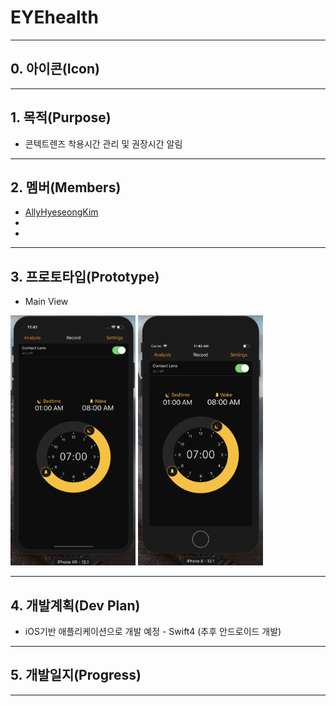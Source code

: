 # EYEhealth
---
## 0. 아이콘(Icon)
	
---
## 1. 목적(Purpose)
 * 콘텍트렌즈 착용시간 관리 및 권장시간 알림

---

## 2. 멤버(Members)
 * [AllyHyeseongKim](https://github.com/AllyHyeseongKim)
 *
 *

---
## 3. 프로토타입(Prototype)
 * Main View
 <p><img src = "html_image/iPhoneXRUI.png" width = "200" height = "400"> <img src = "html_image/iPhone8UI.png" width = "200" height = "400"></p>

---

## 4. 개발계획(Dev Plan)
 * iOS기반 애플리케이션으로 개발 예정 - Swift4 (추후 안드로이드 개발)

---

## 5. 개발일지(Progress)

---
